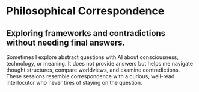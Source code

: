 # Philosophical Correspondence

## Exploring frameworks and contradictions without needing final answers.

Sometimes I explore abstract questions with AI about consciousness, technology, or meaning. It does not provide answers but helps me navigate thought structures, compare worldviews, and examine contradictions. These sessions resemble correspondence with a curious, well-read interlocutor who never tires of staying on the question.
